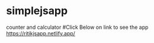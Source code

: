 # simplejsapp
counter and calculator
#Click Below on link to see the app
https://ritikjsapp.netlify.app/
